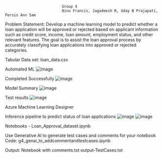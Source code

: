                               Group 4
                              Binu Francis, Jagadeesh R, Uday B Prajapati, Persis Ann Sam
Problem Statement:
Develop a machine learning model to predict whether a loan application will be approved or rejected based on applicant information such as credit score, income, loan amount, employment status, and other relevant features. The goal is to assist the loan approval process by accurately classifying loan applications into approved or rejected categories.

Tabular Data set: loan_data.csv

Automated ML
  ![image](https://github.com/user-attachments/assets/0defcc3b-11d6-422b-a274-92da4b57bbb4)
  
  Completed Successfully
  ![image](https://github.com/user-attachments/assets/8927a2ab-b920-46b9-b9ec-a326b54a6689)

  Model Summary
  ![image](https://github.com/user-attachments/assets/69ac8c11-4066-4cf9-a4bc-b3d4f42c2454)

  Test results
  ![image](https://github.com/user-attachments/assets/cbf3eee2-832e-4c8c-b7da-7b754398d616)


Azure Machine Learning Designer

  Inference pipeline to predict status of loan applications
  ![image](https://github.com/user-attachments/assets/5ed2bef7-6ba4-4117-8a89-97db00159a8b)
  ![image](https://github.com/user-attachments/assets/ecfd0854-b1bd-4497-8c72-e76930d1791f)


Notebooks - Loan_Approval_dataset.ipynb

Use Generative AI to generate test cases and comments for your notebook
  Code:
  g4_genai_to_addcommentandtestcases.ipynb
  
  Output:
  Notebook with comments.txt
  output-TestCases.txt






